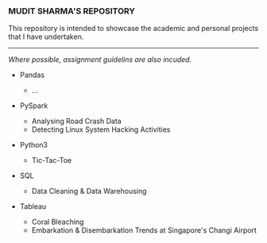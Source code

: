 ### MUDIT SHARMA'S REPOSITORY
This repository is intended to showcase the academic and personal projects that I have undertaken.
___

*Where possible, assignment guidelins are also incuded.*

- Pandas
  - ...

- PySpark
  - Analysing Road Crash Data
  - Detecting Linux System Hacking Activities

- Python3
  - Tic-Tac-Toe

- SQL
  - Data Cleaning & Data Warehousing

- Tableau
  - Coral Bleaching
  - Embarkation & Disembarkation Trends at Singapore's Changi Airport



